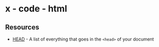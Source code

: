 # x - code - html

## Resources

*   [HEAD](https://github.com/joshbuchea/HEAD) - A list of everything that goes
    in the `<head>` of your document
